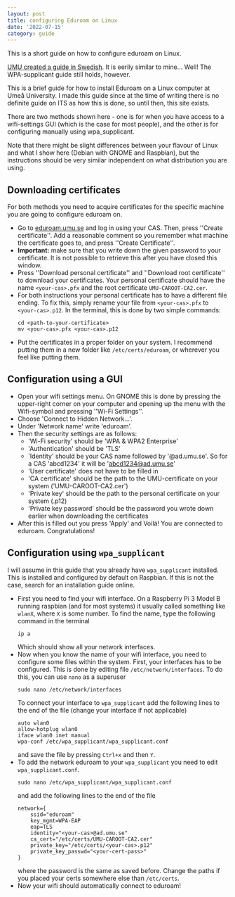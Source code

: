 ```yaml
---
layout: post
title: configuring Eduroam on Linux
date: '2022-07-15'
category: guide
---
```


This is a short guide on how to configure eduroam on Linux.

[UMU created a guide in
Swedish](https://manual.its.umu.se/stalla-in-eduroam-pa-ubuntu-manuellt/). It is
eerily similar to mine...  Well! The WPA-supplicant guide still holds, however.

This is a brief guide for how to install Eduroam on a Linux computer at Umeå
University. I made this guide since at the time of writing there is no definite
guide on ITS as how this is done, so until then, this site exists.

There are two methods shown here - one is for when you have access to a
wifi-settings GUI (which is the case for most people), and the other is for
configuring manually using wpa\_supplicant.

Note that there might be slight differences between your flavour of Linux and
what I show here (Debian with GNOME and Raspbian), but the instructions should
be very similar independent on what distribution you are using.

## Downloading certificates

For both methods you need to acquire certificates for the specific machine you
are going to configure eduroam on.

* Go to [eduroam.umu.se](https://www.eduroam.umu.se/) and log in using your CAS.
  Then, press ''Create certificate''. Add a reasonable comment so you remember
  what machine the certificate goes to, and press ''Create Certificate''.
* **Important:**  make sure that you write down the given password to your
  certificate. It is not possible to retrieve this after you have closed this
  window.
* Press ''Download personal certificate'' and ''Download root certificate'' to
  download your certificates. Your personal certificate should have the name
  `<your-cas>.pfx` and the root certificate `UMU-CAROOT-CA2.cer`.
* For both instructions your personal certificate has to have a different file
  ending. To fix this, simply rename your file from `<your-cas>.pfx` to
  `<your-cas>.p12`. In the terminal, this is done by two simple commands:
  ```
  cd <path-to-your-certificate>
  mv <your-cas>.pfx <your-cas>.p12
  ```
* Put the certificates in a proper folder on your system. I recommend putting
  them in a new folder like `/etc/certs/eduroam`, or wherever you feel like
  putting them.

## Configuration using a GUI

* Open your wifi settings menu. On GNOME this is done by pressing the
  upper-right corner on your computer and opening up the menu with the
  Wifi-symbol and pressing ''Wi-Fi Settings''.
* Choose 'Connect to Hidden Network...'.
* Under 'Network name' write 'eduroam'.
* Then the security settings are as follows:
    * 'Wi-Fi security' should be 'WPA & WPA2 Enterprise'
    * 'Authentication' should be 'TLS'
    * 'Identity' should be your CAS name followed by '@ad.umu.se'. So for a CAS
      'abcd1234' it will be 'abcd1234@ad.umu.se'
    * 'User certificate' does not have to be filled in
    * 'CA certificate' should be the path to the UMU-certificate on your system
      ('UMU-CAROOT-CA2.cer')
    * 'Private key' should be the path to the personal certificate on your
      system (<your-cas>.p12)
    * 'Private key password' should be the password you wrote down earlier when
      downloading the certificates
* After this is filled out you press 'Apply' and Voilá! You are connected to
  eduroam. Congratulations!

## Configuration using `wpa_supplicant`

I will assume in this guide that you already have `wpa_supplicant` installed.
This is installed and configured by default on Raspbian. If this is not the
case, search for an installation guide online.
* First you need to find your wifi interface. On a Raspberry Pi 3
  Model B running raspbian (and for most systems) it usually called
  something like `wlanX`, where `X` is some number. To find the
  name, type the following command in the terminal
  ```
  ip a
  ```
  Which should show all your network interfaces.
* Now when you know the name of your wifi interface, you need to configure some
  files within the system. First, your interfaces has to be configured. This is
  done by editing file `/etc/network/interfaces`. To do this, you can use `nano`
  as a superuser
  ```
  sudo nano /etc/network/interfaces
  ```
  To connect your interface to `wpa_supplicant` add the following lines to the
  end of the file (change your interface if not applicable)
  ```
  auto wlan0
  allow-hotplug wlan0
  iface wlan0 inet manual
  wpa-conf /etc/wpa_supplicant/wpa_supplicant.conf
  ```
  and save the file by pressing `Ctrl+x` and then `Y`.
* To add the network eduroam to your `wpa_supplicant` you need to edit
  `wpa_supplicant.conf`.
  ```
  sudo nano /etc/wpa_supplicant/wpa_supplicant.conf
  ```
  and add the following lines to the end of the file<br>
  ```
  network={
      ssid="eduroam"
      key_mgmt=WPA-EAP
      eap=TLS
      identity="<your-cas>@ad.umu.se"
      ca_cert="/etc/certs/UMU-CAROOT-CA2.cer"
      private_key="/etc/certs/<your-cas>.p12"
      private_key_passwd="<your-cert-pass>"
  }
  ```
  where the password is the same as saved before.  Change the paths if you
  placed your certs somewhere else than `/etc/certs`.
* Now your wifi should automatically connect to eduroam!
